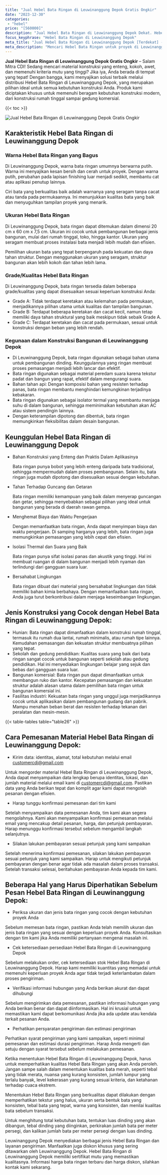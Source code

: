 ```yaml
---
title: "Jual Hebel Bata Ringan di Leuwinanggung Depok Gratis Ongkir"
date: "2023-12-30"
categories:
 - "hebel"
price: "[560000]"
description: "Jual Hebel Bata Ringan di Leuwinanggung Depok Dekat. Hebel Bata Ringan ini sering dipakai dalam proyek pembangunan sebagai bahan bangunan yang tahan lama dan berkualitas. Kontak kami untuk mendapatkan informasi lebih lanjut."
focus_keyphrase: "Hebel Bata Ringan di Leuwinanggung Depok"
meta_title: "Jual Hebel Bata Ringan di Leuwinanggung Depok [Terdekat] - CDI"
meta_description: "Mencari Hebel Bata Ringan untuk proyek di Leuwinanggung Depok? Kami menyediakan Hebel Bata Ringan berkualitas untuk bahan bangunan dinding. Segera dapatkan penawaran terbaik."
---
```


**Jual Hebel Bata Ringan di Leuwinanggung Depok Gratis Ongkir** – Salam Mitra CDI! Sedang mencari material konstruksi yang enteng, kokoh, awet, dan memenuhi kriteria mutu yang tinggi? Jika iya, Anda berada di tempat yang tepat! Dengan bangga, kami menyajikan solusi terbaik melalui distribusi Hebel Bata Ringan di Leuwinanggung Depok, yang merupakan pilihan ideal untuk semua kebutuhan konstruksi Anda. Produk kami diciptakan khusus untuk memenuhi beragam kebutuhan konstruksi modern, dari konstruksi rumah tinggal sampai gedung komersial.

{{< toc >}}

![Jual Hebel Bata Ringan di Leuwinanggung Depok Gratis Ongkir](/images/hebel/hebel-bataringan-22.jpg)

## Karakteristik Hebel Bata Ringan di Leuwinanggung Depok

### Warna Hebel Bata Ringan yang Bagus

Di Leuwinanggung Depok, warna bata ringan umumnya berwarna putih. Warna ini menyajikan kesan bersih dan cerah untuk proyek. Dengan warna putih, perubahan pada lapisan finishing luar menjadi sedikit, membantu cat atau aplikasi penutup lainnya.

Ciri bata yang berkualitas baik adalah warnanya yang seragam tanpa cacat atau tanda pada permukaannya. Ini menunjukkan kualitas bata yang baik dan menyuguhkan tampilan proyek yang menarik.

### Ukuran Hebel Bata Ringan

Di Leuwinanggung Depok, bata ringan dapat ditemukan dalam dimensi 20 cm x 60 cm x 7,5 cm. Ukuran ini cocok untuk pembangunan berbagai jenis bangunan, mulai dari rumah tinggal, toko, hingga kantor. Ukuran yang seragam membuat proses instalasi bata menjadi lebih mudah dan efisien.

Pemilihan ukuran bata yang tepat berpengaruh pada kekuatan dan daya tahan struktur. Dengan menggunakan ukuran yang seragam, struktur bangunan akan lebih kokoh dan tahan lebih lama.

### Grade/Kualitas Hebel Bata Ringan

Di Leuwinanggung Depok, bata ringan tersedia dalam beberapa grade/kualitas yang dapat disesuaikan sesuai keperluan konstruksi Anda:

*   Grade A: Tidak terdapat keretakan atau kelemahan pada permukaan, menjadikannya pilihan utama untuk kualitas dan tampilan bangunan.
*   Grade B: Terdapat beberapa keretakan dan cacat kecil, namun tetap memiliki daya tahan struktural yang baik meskipun tidak sebaik Grade A.
*   Grade C: Terdapat keretakan dan cacat pada permukaan, sesuai untuk konstruksi dengan beban yang lebih rendah.

### Kegunaan dalam Konstruksi Bangunan di Leuwinanggung Depok

*   Di Leuwinanggung Depok, bata ringan digunakan sebagai bahan utama untuk pembangunan dinding. Keunggulannya yang ringan membuat proses pemasangan menjadi lebih lancar dan efektif.
*   Bata ringan digunakan sebagai material peredam suara karena tekstur padat dan bangun yang rapat, efektif dalam mengurangi suara.
*   Bahan tahan api: Dengan komposisi bahan yang resisten terhadap panas, bata ringan membantu menghindari kemungkinan terjadinya kebakaran.
*   Bata ringan digunakan sebagai isolator termal yang membantu menjaga suhu di dalam bangunan, sehingga meminimalkan kebutuhan akan AC atau sistem pendingin lainnya.
*   Dengan keterampilan dipotong dan dibentuk, bata ringan memungkinkan fleksibilitas dalam desain bangunan.

## Keunggulan Hebel Bata Ringan di Leuwinanggung Depok

*   Bahan Konstruksi yang Enteng dan Praktis Dalam Aplikasinya

    Bata ringan punya bobot yang lebih enteng daripada bata tradisional, sehingga mempermudah dalam proses pembangunan. Selain itu, bata ringan juga mudah dipotong dan disesuaikan sesuai dengan kebutuhan.
*   Tahan Terhadap Guncang dan Getaran

    Bata ringan memiliki kemampuan yang baik dalam menyerap guncangan dan getar, sehingga menyebabkan sebagai pilihan yang ideal untuk bangunan yang berada di daerah rawan gempa.
*   Menghemat Biaya dan Waktu Pengerjaan

    Dengan memanfaatkan bata ringan, Anda dapat menyimpan biaya dan waktu pengerjaan. Di samping harganya yang lebih, bata ringan juga memungkinkan pemasangan yang lebih cepat dan efisien.
*   Isolasi Thermal dan Suara yang Baik

    Bata ringan punya sifat isolasi panas dan akustik yang tinggi. Hal ini membuat ruangan di dalam bangunan menjadi lebih nyaman dan terlindungi dari gangguan suara luar.
*   Bersahabat Lingkungan

    Bata ringan dibuat dari material yang bersahabat lingkungan dan tidak memiliki bahan kimia berbahaya. Dengan memanfaatkan bata ringan, Anda juga turut berkontribusi dalam menjaga keseimbangan lingkungan.

## Jenis Konstruksi yang Cocok dengan Hebel Bata Ringan di Leuwinanggung Depok:

*   Hunian: Bata ringan dapat dimanfaatkan dalam konstruksi rumah tinggal, termasuk itu rumah dua lantai, rumah minimalis, atau rumah tipe lainnya. Kemudahan pemasangan dan kekuatan struktur membuatnya pilihan yang tepat.
*   Sekolah dan gedung pendidikan: Kualitas suara yang baik dari bata ringan sangat cocok untuk bangunan seperti sekolah atau gedung pendidikan. Hal ini menyediakan lingkungan belajar yang sejuk dan bebas dari gangguan suara luar.
*   Bangunan komersial: Bata ringan pun dapat dimanfaatkan untuk membangun ruko dan kantor. Kecepatan pemasangan dan kekuatan struktur adalah alasan utama dalam pemilihan bata ringan untuk bangunan komersial ini.
*   Fasilitas industri: Kekuatan bata ringan yang unggul juga menjadikannya cocok untuk aplikasikan dalam pembangunan gudang dan pabrik. Mampu menahan beban berat dan resisten terhadap tekanan dari peralatan dan mesin-mesin.

{{< table-tables table="table26" >}}

## Cara Pemesanan Material Hebel Bata Ringan di Leuwinanggung Depok:

*   Kirim data: identitas, alamat, total kebutuhan melalui email customercdi@gmail.com

Untuk mengorder material Hebel Bata Ringan di Leuwinanggung Depok, Anda dapat menyampaikan data lengkap berupa identitas, lokasi, dan jumlah material melalui email kami di customercdi@gmail.com. Pastikan data yang Anda berikan tepat dan komplit agar kami dapat mengolah pesanan dengan efisien.
*   Harap tunggu konfirmasi pemesanan dari tim kami

Setelah menyampaikan data pemesanan Anda, tim kami akan segera mengolahnya. Kami akan menyampaikan konfirmasi pemesanan melalui email yang mencakup detail pesanan, harga, dan petunjuk pembayaran. Harap menunggu konfirmasi tersebut sebelum mengambil langkah selanjutnya.
*   Silakan lakukan pembayaran sesuai petunjuk yang kami sampaikan

Setelah menerima konfirmasi pemesanan, silakan lakukan pembayaran sesuai petunjuk yang kami sampaikan. Harap untuk mengikuti petunjuk pembayaran dengan benar agar tidak ada masalah dalam proses transaksi. Setelah transaksi selesai, beritahukan pembayaran Anda kepada tim kami.

## Beberapa Hal yang Harus Diperhatikan Sebelum Pesan Hebel Bata Ringan di Leuwinanggung Depok:

*   Periksa ukuran dan jenis bata ringan yang cocok dengan kebutuhan proyek Anda

Sebelum memesan bata ringan, pastikan Anda telah memilih ukuran dan jenis bata ringan yang sesuai dengan keperluan proyek Anda. Konsultasikan dengan tim kami jika Anda memiliki pertanyaan mengenai masalah ini.
*   Cek ketersediaan persediaan Hebel Bata Ringan di Leuwinanggung Depok

Sebelum melakukan order, cek ketersediaan stok Hebel Bata Ringan di Leuwinanggung Depok. Harap kami memiliki kuantitas yang memadai untuk memenuhi keperluan proyek Anda agar tidak terjadi keterlambatan dalam proses pengiriman.
*   Verifikasi informasi hubungan yang Anda berikan akurat dan dapat dihubungi

Sebelum mengirimkan data pemesanan, pastikan informasi hubungan yang Anda berikan benar dan dapat diinformasikan. Hal ini krusial untuk memastikan kami dapat berkomunikasi Anda jika ada update atau kendala terkait pesanan Anda.
*   Perhatikan persyaratan pengiriman dan estimasi pengiriman

Perhatikan syarat pengiriman yang kami sampaikan, seperti minimal pemesanan dan estimasi durasi pengiriman. Harap Anda mengerti dan setuju dengan syarat tersebut sebelum melakukan pemesanan.

Ketika menentukan Hebel Bata Ringan di Leuwinanggung Depok, harus untuk memperhatikan kualitas Hebel Bata Ringan yang akan Anda peroleh. Jangan sampe salah dalam menentukan kualitas bata merah, seperti tebal yang tidak merata, nuansa yang kurang konsisten, jumlah lumpur yang terlalu banyak, level kekerasan yang kurang sesuai kriteria, dan ketahanan terhadap cuaca ekstrem.

Menentukan Hebel Bata Ringan yang berkualitas dapat dilakukan dengan memperhatikan tekstur yang halus, ukuran serta bentuk bata yang konsisten, tebal bata yang tepat, warna yang konsisten, dan menilai kualitas bata sebelum transaksi.

Untuk menghitung total kebutuhan bata, tentukan luas dinding yang akan dibangun, tebal dinding yang diinginkan, perkirakan jumlah bata per meter persegi, dan kalikan jumlah bata per meter persegi dengan luas dinding.

Leuwinanggung Depok menyediakan berbagai jenis Hebel Bata Ringan dan layanan pengiriman. Manfaatkan juga diskon khusus yang sering ditawarkan oleh Leuwinanggung Depok. Hebel Bata Ringan di Leuwinanggung Depok memiliki sertifikat mutu yang memastikan kualitasnya. Informasi harga bata ringan terbaru dan harga diskon, silahkan kontak kami sekarang.